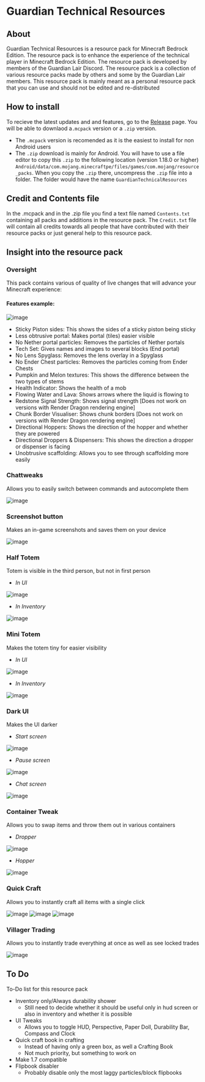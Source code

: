 # Guardian Technical Resources

## About

Guardian Technical Resources is a resource pack for Minecraft Bedrock Edition. The resource pack is to enhance the experience of the technical player in Minecraft Bedrock Edition. The resource pack is developed by members of the Guardian Lair Discord. The resource pack is a collection of various resource packs made by others and some by the Guardian Lair members. This resource pack is mainly meant as a personal resource pack that you can use and should not be edited and re-distributed

## How to install

To recieve the latest updates and and features, go to the [Release](https://github.com/ItsRichHeart/GuardianTechnicalResources/releases/tag/release) page. You will be able to downlaod a`.mcpack` version or a `.zip` version.
 
- The `.mcpack` version is recomended as it is the easiest to install for non Android users
- The `.zip` download is mainly for Android. You will have to use a file editor to copy this `.zip` to the following location (version 1.18.0 or higher) `Android/data/com.mojang.minecraftpe/files/games/com.mojang/resource_packs`. When you copy the `.zip` there, uncompress the `.zip` file into a folder. The folder would have the name `GuardianTechnicalResources`

## Credit and Contents file

In the .mcpack and in the .zip file you find a text file named `Contents.txt` containing all packs and additions in the resource pack. The `Credit.txt` file will contain all credits towards all people that have contributed with their resource packs or just general help to this resource pack.

## Insight into the resource pack

### Oversight
This pack contains various of quality of live changes that will advance your Minecraft experience:


#### Features example:
![image](https://user-images.githubusercontent.com/80174370/155845192-7ecf1256-74e6-436e-8399-d632e96682f2.png)

- Sticky Piston sides: This shows the sides of a sticky piston being sticky
- Less obtrusive portal: Makes portal (tiles) easier visible
- No Nether portal particles: Removes the particles of Nether portals
- Tech Set: Gives names and images to several blocks (End portal)
- No Lens Spyglass: Removes the lens overlay in a Spyglass
- No Ender Chest particles: Removes the particles coming from Ender Chests
- Pumpkin and Melon textures: This shows the difference between the two types of stems
- Health Indicator: Shows the health of a mob
- Flowing Water and Lava: Shows arrows where the liquid is flowing to
- Redstone Signal Strength: Shows signal strength [Does not work on versions with Render Dragon rendering engine] 
- Chunk Border Visualiser: Shows chunk borders [Does not work on versions with Render Dragon rendering engine] 
- Directional Hoppers: Shows the direction of the hopper and whether they are powered
- Directional Droppers & Dispensers: This shows the direction a dropper or dispenser is facing
- Unobtrusive scaffolding: Allows you to see through scaffolding more easily

### Chattweaks
Allows you to easily switch between commands and autocomplete them

![image](https://user-images.githubusercontent.com/80174370/155613853-b76b9abe-884d-42a9-89d2-97b45dd37338.png)

### Screenshot button
Makes an in-game screenshots and saves them on your device

![image](https://user-images.githubusercontent.com/80174370/155613815-b92bd79c-6316-4a0b-9d64-c0b4577063e2.png)

### Half Totem
Totem is visible in the third person, but not in first person

- _In UI_

![image](https://user-images.githubusercontent.com/80174370/155614643-57c0df4d-2aa2-422f-8616-95b268aab9c4.png)

- _In Inventory_

![image](https://user-images.githubusercontent.com/80174370/155614583-1b7e099b-ee1b-4ab0-9a77-d4ed679d5bed.png)

### Mini Totem
Makes the totem tiny for easier visibility

- _In UI_

![image](https://user-images.githubusercontent.com/80174370/155614073-303d9e2a-547d-4f79-b1a1-96711d4ee16d.png)

- _In Inventory_

![image](https://user-images.githubusercontent.com/80174370/155614027-9fc894e8-db56-4c21-a852-88ddc76de84c.png)

### Dark UI
Makes the UI darker

- _Start screen_

![image](https://user-images.githubusercontent.com/80174370/155615885-b7a34cd5-a3b4-46df-810d-d9ebdd2136c7.png)

- _Pause screen_

![image](https://user-images.githubusercontent.com/80174370/155615982-c8e5c6ef-aa2d-43f3-bfbb-f0ff0fb0d45c.png)

- _Chat screen_

![image](https://user-images.githubusercontent.com/80174370/155616007-c7d4bd90-9a28-4e8c-953b-b73b39b14050.png)

### Container Tweak
Allows you to swap items and throw them out in various containers

- _Dropper_

![image](https://user-images.githubusercontent.com/80174370/155615663-668bae33-58cc-43a5-9ccc-fa602ad857a8.png)

- _Hopper_

![image](https://user-images.githubusercontent.com/80174370/155615567-581be576-5319-44b0-9adc-6464e209532a.png)

### Quick Craft
Allows you to instantly craft all items with a single click

![image](https://user-images.githubusercontent.com/80174370/155844553-9aa374f2-2003-4401-945a-6e4ba0a4c6da.png)
![image](https://user-images.githubusercontent.com/80174370/155844584-181a807b-7a65-47a9-958f-195c7fbc9709.png)
![image](https://user-images.githubusercontent.com/80174370/155844589-ba3d3157-de98-443f-9cb4-47e436181045.png)

### Villager Trading
Allows you to instantly trade everything at once as well as see locked trades

![image](https://user-images.githubusercontent.com/80174370/155844690-572682df-7b61-4a08-8542-8a5d0e367eb6.png)

## To Do
To-Do list for this resource pack
- Inventory only/Always durability shower 
  - Still need to decide whether it should be useful only in hud screen or also in inventory and whether it is possible
- UI Tweaks
  - Allows you to toggle HUD, Perspective, Paper Doll, Durability Bar, Compass and Clock
- Quick craft book in crafting
  - Instead of having only a green box, as well a Crafting Book
  - Not much priority, but something to work on
- Make 1.7 compatible
- Flipbook disabler
  - Probably disable only the most laggy particles/block flipbooks
